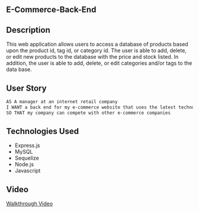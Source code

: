 ## E-Commerce-Back-End

## Description

This web application allows users to access a database of products based upon the product id, tag id, or category id. The user is able to add, delete, or edit new products to the database with the price and stock listed. 
In addition, the user is able to add, delete, or edit categories and/or tags to the data base. 

## User Story

```md
AS A manager at an internet retail company
I WANT a back end for my e-commerce website that uses the latest technologies
SO THAT my company can compete with other e-commerce companies
```

## Technologies Used

- Express.js
- MySQL
- Sequelize
- Node.js
- Javascript

## Video

[Walkthrough Video](assets/videos/E-Commerce-Back-End.mp4)